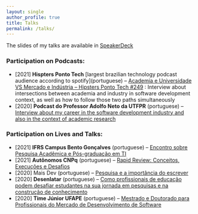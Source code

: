 ```yaml
---
layout: single
author_profile: true
title: Talks
permalink: /talks/
---
```


The slides of my talks are available in <a href="https://speakerdeck.com/brunocartaxo" target="_blank">SpeakerDeck</a>

### Participation on Podcasts:
- \[2021\] **Hispters Ponto Tech** \[largest brazilian technology podcast audience according to spotify\](portuguese) – [Academia e Universidade VS Mercado e Indústria – Hipsters Ponto Tech #249](https://hipsters.tech/academia-e-universidade-vs-mercado-e-industria-hipsters-ponto-tech-249/) : Interview about intersections between academia and industry in software development context, as well as how to follow those two paths simultaneously
- \[2020\] **Podcast do Professor Adolfo Neto da UTFPR** (portuguese) – [Interview about my career in the software development industry and also in the context of academic research](https://anchor.fm/adolfont/episodes/Bruno-Cartaxo-Professor-do-IFPE-ecsmjk)

### Participation on Lives and Talks:
- \[2021\] **IFRS Campus Bento Gonçalves** (portuguese) – [Encontro sobre Pesquisa Acadêmica e Pós-graduação em TI](https://ifrs.edu.br/bento/assista-a-gravacao-do-encontro-sobre-pesquisa-academica-e-pos-graduacao-em-ti/)
- \[2021\] **Autônomos CNPq** (portuguese) – [Rapid Review: Conceitos, Execuções e Desafios](https://www.youtube.com/watch?v=nBuYKwhmX1k)
- \[2020\] Mais Dev (portuguese) – [Pesquisa e a importância do escrever](https://www.youtube.com/watch?v=DkAfUT4MCqQ)
- \[2020\] **Desenlatar** (portuguese) – [Como profissionais de educação podem desafiar estudantes na sua jornada em pesquisas e na construção de conhecimento](https://www.youtube.com/watch?v=WJ-rUP-azTs)
- \[2020\] **Time Júnior UFAPE** (portuguese) – [Mestrado e Doutorado para Profissionais do Mercado de Desenvolvimento de Software](https://www.youtube.com/watch?v=TMBg-Yh8FKk)
